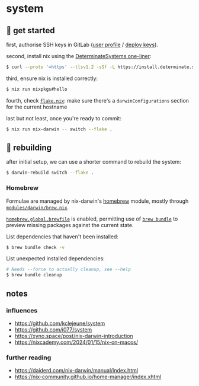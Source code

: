 # system

## 🏃 get started
first, authorise SSH keys in GitLab ([user profile](https://gitlab.canidae.systems/profile/keys) / [deploy keys](https://gitlab.canidae.systems/htw/system/-/settings/repository#js-deploy-keys-settings)).

second, install nix using the [DeterminateSystems one-liner](https://github.com/DeterminateSystems/nix-installer?tab=readme-ov-file#usage):

```bash
$ curl --proto '=https' --tlsv1.2 -sSf -L https://install.determinate.systems/nix | sh -s -- install
```

third, ensure nix is installed correctly:
```bash
$ nix run nixpkgs#hello
```

fourth, check [`flake.nix`](flake.nix): make sure there's a `darwinConfigurations` section for the current hostname

last but not least, once you're ready to commit:
```bash
$ nix run nix-darwin -- switch --flake .
```


## 🔧 rebuilding
after initial setup, we can use a shorter command to rebuild the system:
```bash
$ darwin-rebuild switch --flake .
```


### Homebrew
Formulae are managed by nix-darwin's [homebrew](https://daiderd.com/nix-darwin/manual/index.html#opt-homebrew.brews) module, mostly through [`modules/darwin/brew.nix`](modules/darwin/brew.nix).

[`homebrew.global.brewfile`](https://daiderd.com/nix-darwin/manual/index.html#opt-homebrew.global.brewfile) is enabled, permitting use of [`brew bundle`](https://docs.brew.sh/Manpage#bundle-subcommand) to preview missing packages against the current state.

List dependencies that haven't been installed:
```bash
$ brew bundle check -v
```

List unexpected installed dependencies:
```bash
# Needs --force to actually cleanup, see --help
$ brew bundle cleanup
```


## notes
### influences
* https://github.com/kclejeune/system
* https://github.com/i077/system
* https://xyno.space/post/nix-darwin-introduction
* https://nixcademy.com/2024/01/15/nix-on-macos/


### further reading
* https://daiderd.com/nix-darwin/manual/index.html
* https://nix-community.github.io/home-manager/index.xhtml
